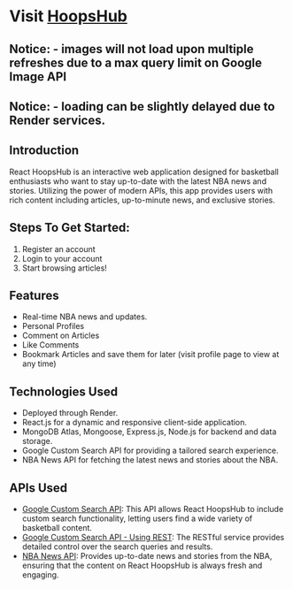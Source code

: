# Visit [HoopsHub](https://hoops-hub-backend.onrender.com/HoopsHub)

## Notice: - images will not load upon multiple refreshes due to a max query limit on Google Image API
## Notice: - loading can be slightly delayed due to Render services.
           
## Introduction
React HoopsHub is an interactive web application designed for basketball enthusiasts who want to stay up-to-date with the latest NBA news and stories. Utilizing the power of modern APIs, this app provides users with rich content including articles, up-to-minute news, and exclusive stories.

## Steps To Get Started:
1. Register an account
2. Login to your account
3. Start browsing articles! 

## Features
- Real-time NBA news and updates.
- Personal Profiles
- Comment on Articles
- Like Comments
- Bookmark Articles and save them for later (visit profile page to view at any time) 

## Technologies Used
- Deployed through Render.
- React.js for a dynamic and responsive client-side application.
- MongoDB Atlas, Mongoose, Express.js, Node.js for backend and data storage. 
- Google Custom Search API for providing a tailored search experience.
- NBA News API for fetching the latest news and stories about the NBA.

## APIs Used
- [Google Custom Search API](https://developers.google.com/custom-search/v1/introduction): This API allows React HoopsHub to include custom search functionality, letting users find a wide variety of basketball content.
- [Google Custom Search API - Using REST](https://developers.google.com/custom-search/v1/using_rest): The RESTful service provides detailed control over the search queries and results.
- [NBA News API](https://nba-stories.onrender.com/): Provides up-to-date news and stories from the NBA, ensuring that the content on React HoopsHub is always fresh and engaging.
